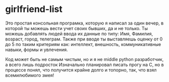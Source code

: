 # girlfriend-list
Это простая консольная програмка, которую я написал за один вечер, в которой ты можешь вести учет своих бывших, да и не только. 
Ты можешь добавлять людей ввода их данные по типу: Имя, Фамилия, возраст, город, телеграм. Также при вводе ты выставляешь оценку 
от 0 до 5 по таким критериям как: интеллект, внешность, коммуникативные навыки, формы и увлечения.

Код может быть не самым чистым, но и я не middle python разработчик, а всего лишь подросток
Изначально планировал писать прогу на С, но в процессе понял, что получится крайне долго и топорно, так, что взял всемилюбимого змея!

